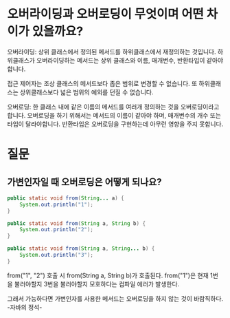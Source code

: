 # 오버라이딩과 오버로딩이 무엇이며 어떤 차이가 있을까요?
오버라이딩: 상위 클래스에서 정의된 메서드를 하위클래스에서 재정의하는 것입니다. 하위클래스가 오버라이딩하는 메서드는
상위 클래스와 이름, 매개변수, 반환타입이 같아야 합니다.

접근 제어자는 조상 클래스의 메서드보다 좁은 범위로 변경할 수 없습니다. 또 하위클래스는 상위클래스보다 넓은 범위의 예외를 던질 수 없습니다.

오버로딩:
한 클래스 내에 같은 이름의 메서드를 여러개 정의하는 것을 오버로딩이라고 합니다. 오버로딩을 하기 위해서는 메서드의 이름이 같아야 하며, 매개변수의 개수 또는 타입이 달라야합니다.
반환타입은 오버로딩을 구현하는데 아무런 영향을 주지 못합니다. 

# 질문
## 가변인자일 때 오버로딩은 어떻게 되나요?

```java
public static void from(String... a) {
    System.out.println("1");
}

public static void from(String a, String b) {
    System.out.println("2");
}

public static void from(String a, String... b) {
    System.out.println("3");
}
```

from("1", "2") 호출 시 from(String a, String b)가 호출된다.
from("1")은 현재 1번을 불러야할지 3번을 불러야할지 모호하다는 컴파일 에러가 발생한다.

그래서 가능하다면 가변인자를 사용한 메서드는 오버로딩을 하지 않는 것이 바람직하다. -자바의 정석-
